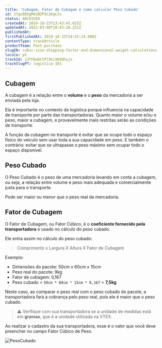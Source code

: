 ```yaml
---
title: 'Cubagem, Fator de Cubagem e como calcular Peso Cubado'
id: 2fgz8EKgM42BZP5C2KgC2v
status: ARCHIVED
createdAt: 2019-10-23T13:43:41.025Z
updatedAt: 2022-03-08T18:43:28.221Z
publishedAt: 
firstPublishedAt: 2019-10-23T14:42:24.088Z
contentType: trackArticle
productTeam: Post-purchase
slugEN: cubic-size-shipping-factor-and-dimensional-weight-calculations
locale: pt
trackId: 13TFDwDttPl9ki9OXQhyjx
trackSlugPT: logistica-101
---
```


## Cubagem

A cubagem é a relação entre o __volume__ e o __peso__ da mercadoria a ser enviada pela loja.

Ela é importante no contexto da logística porque influencia na capacidade de transporte por parte das transportadoras. Quanto maior o volume e/ou o peso, maior a cubagem, e provavelmente mais restritas serão as condições de transporte.

A função da cubagem no transporte é evitar que se ocupe todo o espaço físico do veículo sem usar toda a sua capacidade em peso. E também o contrário: evitar que se ultrapasse o peso máximo sem ocupar todo o espaço disponível.

## Peso Cubado

O Peso Cubado é o peso de uma mercadoria levando em conta a cubagem, ou seja, a relação entre volume e peso mais adequada e comercialmente justa para o transporte.

Pode ser maior ou menor que o peso real da mercadoria.

## Fator de Cubagem

O Fator de Cubagem, ou Fator Cúbico, é o __coeficiente fornecido pela transportadora__ e usado no cálculo do peso cubado.

Ele entra assim no cálculo do peso cubado:
> Comprimento x Largura X Altura X Fator de Cubagem

Exemplo:

- Dimensões do pacote: 50cm x 60cm x 15cm
- Peso real do pacote: 9kg
- Fator de cubagem: 0,167
- Peso cubado = `50cm * 60cm * 15cm * 0,167` = __7,5kg__

Neste caso, ao comparar o peso real com o peso cubado do pacote, a transportadora fará a cobrança pelo peso real, pois ele é maior que o peso cubado.

>⚠️ Verifique com sua transportadora se a unidade de medidas está em **gramas**, que é a unidade utilizada na VTEX.

Ao realizar o cadastro da sua transportadora, esse é o valor que você deve preencher no campo Fator Cúbico de Peso.

![PesoCubado](//images.contentful.com/alneenqid6w5/ZzHF9fwwec6c6m2AiyYGS/37343a8bb4858cdf296f5a3c450567f3/PesoCubado.png)
